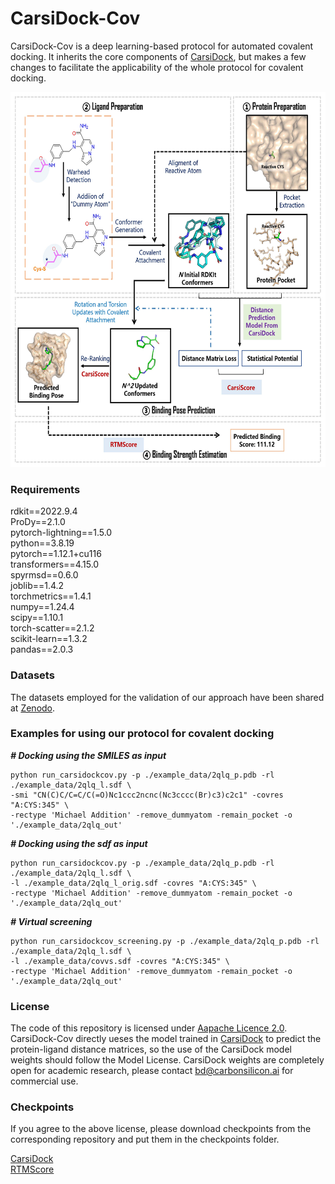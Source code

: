 # CarsiDock-Cov

CarsiDock-Cov is a deep learning-based protocol for automated covalent docking. It inherits the core components of [CarsiDock]((https://github.com/carbonsilicon-ai/CarsiDock/tree/main)), but makes a few changes  to facilitate the applicability of the whole protocol for covalent docking.
<div align=center>
<img src="https://github.com/sc8668/CarsiDock-Cov/blob/main/data/111.jpg" width="600px" height="600px">
</div> 

### Requirements
rdkit==2022.9.4    
ProDy==2.1.0    
pytorch-lightning==1.5.0    
python==3.8.19    
pytorch==1.12.1+cu116   
transformers==4.15.0   
spyrmsd==0.6.0   
joblib==1.4.2   
torchmetrics==1.4.1   
numpy==1.24.4   
scipy==1.10.1   
torch-scatter==2.1.2   
scikit-learn==1.3.2   
pandas==2.0.3   

### Datasets
The datasets employed for the validation of our approach have been shared at [Zenodo](https://zenodo.org/uploads/14064834).

### Examples for using our protocol for covalent docking
___# Docking using the SMILES as input___
```
python run_carsidockcov.py -p ./example_data/2qlq_p.pdb -rl ./example_data/2qlq_l.sdf \
-smi "CN(C)C/C=C/C(=O)Nc1ccc2ncnc(Nc3cccc(Br)c3)c2c1" -covres "A:CYS:345" \
-rectype 'Michael Addition' -remove_dummyatom -remain_pocket -o './example_data/2qlq_out' 
```
___# Docking using the sdf as input___
```
python run_carsidockcov.py -p ./example_data/2qlq_p.pdb -rl ./example_data/2qlq_l.sdf \
-l ./example_data/2qlq_l_orig.sdf -covres "A:CYS:345" \
-rectype 'Michael Addition' -remove_dummyatom -remain_pocket -o './example_data/2qlq_out'  
```
___# Virtual screening___
```
python run_carsidockcov_screening.py -p ./example_data/2qlq_p.pdb -rl ./example_data/2qlq_l.sdf \
-l ./example_data/covvs.sdf -covres "A:CYS:345" \
-rectype 'Michael Addition' -remove_dummyatom -remain_pocket -o './example_data/2qlq_out'  
```

### License
The code of this repository is licensed under [Aapache Licence 2.0](https://www.apache.org/licenses/LICENSE-2.0). CarsiDock-Cov directly ueses the model trained in [CarsiDock](https://github.com/carbonsilicon-ai/CarsiDock/tree/main) to predict the protein-ligand distance matrices, so the use of the CarsiDock model weights should follow the Model License. CarsiDock weights are completely open for academic research, please contact bd@carbonsilicon.ai for commercial use.

### Checkpoints
If you agree to the above license, please download checkpoints from the corresponding repository and put them in the checkpoints folder.

[CarsiDock](https://github.com/carbonsilicon-ai/CarsiDock/tree/main)  
[RTMScore](https://github.com/sc8668/RTMScore/tree/main)   




